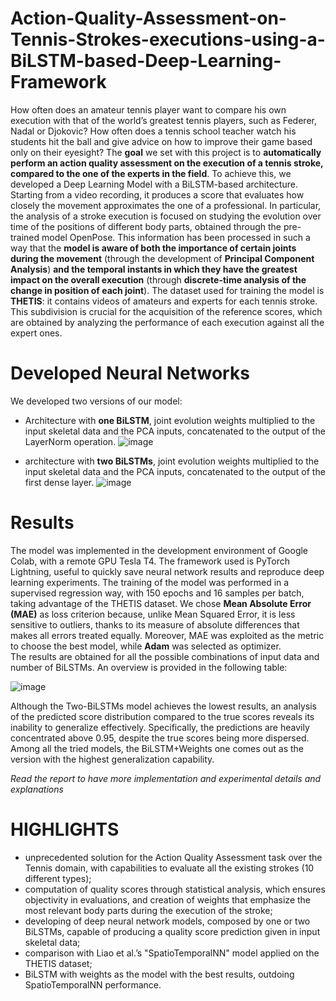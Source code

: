 # Action-Quality-Assessment-on-Tennis-Strokes-executions-using-a-BiLSTM-based-Deep-Learning-Framework

How often does an amateur tennis player want to compare his own execution with that of the world’s greatest tennis players, such as Federer, Nadal or Djokovic? How often does a tennis school teacher watch his students hit the ball and give advice on how to improve their game based only on their eyesight? The **goal** we set with this project is to **automatically perform an action quality assessment on the execution of a tennis stroke, compared to the one of the experts in the field**. To achieve this, we developed a Deep Learning Model with a BiLSTM-based architecture. Starting from a video recording, it produces a score that evaluates how closely the movement approximates the one of a professional. In particular, the analysis of a stroke execution is focused on studying the evolution over time of the positions of different body parts, obtained through the pre-trained model OpenPose. This information has been processed in such a way that the **model is aware of both the importance of certain joints during the movement** (through the development of **Principal Component Analysis**) **and the temporal instants in which they have the greatest impact on the overall execution** (through **discrete-time analysis of the change in position of each joint**). The dataset used for training the model is **THETIS**: it contains videos of amateurs and experts for each tennis stroke. This subdivision is crucial for the acquisition of the reference scores, which are obtained by analyzing the performance of each execution against all the expert ones.

# Developed Neural Networks

We developed two versions of our model: 
- Architecture with **one BiLSTM**, joint evolution weights multiplied to the input skeletal data and the PCA inputs, concatenated to the output of the LayerNorm operation.
  ![image](https://github.com/user-attachments/assets/beafe7fa-dd88-47a7-9212-f82d6c092681)

- architecture with **two BiLSTMs**, joint evolution weights multiplied to the input skeletal data and the PCA inputs, concatenated to the output of the first dense layer.
  ![image](https://github.com/user-attachments/assets/d388508d-3d9c-4b94-90f2-f8c50d110cab)

# Results
The model was implemented in the development environment of Google Colab, with a remote GPU Tesla T4. The framework used is PyTorch Lightning, useful to quickly save neural network results and reproduce deep learning experiments. The training of the model was performed in a supervised regression way, with 150 epochs and 16 samples per batch, taking advantage of the THETIS dataset. We chose **Mean Absolute Error (MAE)** as loss criterion because, unlike Mean Squared Error, it is less sensitive to outliers, thanks to its measure of absolute differences that makes all errors treated equally. Moreover, MAE was exploited as the metric to choose the best model, while **Adam** was selected as optimizer.  
The results are obtained for all the possible combinations of input data and number of BiLSTMs. An overview is provided in the following table:

![image](https://github.com/user-attachments/assets/e965b6bd-47bf-47f8-a94f-c2479669acd4)

Although the Two-BiLSTMs model achieves the lowest results, an analysis of the predicted score distribution compared to the true scores reveals its inability to generalize effectively. Specifically, the predictions are heavily concentrated above 0.95, despite the true scores being more dispersed. Among all the tried models, the BiLSTM+Weights one comes out as the version with the highest generalization capability. 

*Read the report to have more implementation and experimental details and explanations* 

# HIGHLIGHTS

- unprecedented solution for the Action Quality Assessment task over the Tennis domain, with capabilities to evaluate all the existing strokes (10 different types);
- computation of quality scores through statistical analysis, which ensures objectivity in evaluations, and creation of weights that emphasize the most relevant body parts during the execution of the stroke;
- developing of deep neural network models, composed by one or two BiLSTMs, capable of producing a quality score prediction given in input skeletal data;
- comparison with Liao et al.’s "SpatioTemporalNN" model applied on the THETIS dataset;
- BiLSTM with weights as the model with the best results, outdoing SpatioTemporalNN performance.
